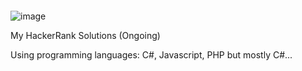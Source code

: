 ####
![image](https://github.com/user-attachments/assets/82e2f1d9-507c-4501-b1c7-b19ffc581733)

My HackerRank Solutions (Ongoing) 

Using  programming languages: C#, Javascript, PHP but mostly C#...


###
